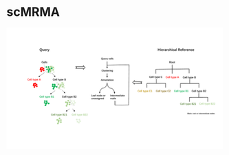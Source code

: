# scMRMA

<p align="center">
  <img width="800"  src="https://github.com/JiaLiVUMC/scMRMA/blob/main/overview_scMRMA.pdf">
</p>
